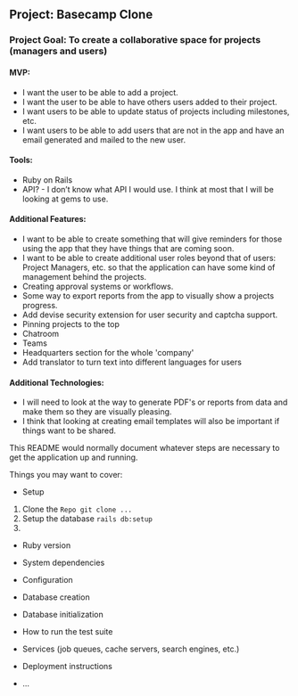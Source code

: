 ## Project: Basecamp Clone
### Project Goal: To create a collaborative space for projects (managers and users)

#### MVP:
* I want the user to be able to add a project.
* I want the user to be able to have others users added to their project. 
* I want users to be able to update status of projects including milestones, etc.
* I want users to be able to add users that are not in the app and have an email generated and mailed to the new user. 

#### Tools:
* Ruby on Rails
* API? - I don’t know what API I would use. I think at most that I will be looking at gems to use. 

#### Additional Features:
* I want to be able to create something that will give reminders for those using the app that they have things that are coming soon. 
* I want to be able to create additional user roles beyond that of users: Project Managers, etc. so that the application can have some kind of management behind the projects. 
* Creating approval systems or workflows. 
* Some way to export reports from the app to visually show a projects progress. 
* Add devise security extension for user security and captcha support.
* Pinning projects to the top
* Chatroom
* Teams
* Headquarters section for the whole 'company'
* Add translator to turn text into different languages for users

#### Additional Technologies:
* I will need to look at the way to generate PDF's or reports from data and make them so they are visually pleasing. 
* I think that looking at creating email templates will also be important if things want to be shared. 



This README would normally document whatever steps are necessary to get the
application up and running.

Things you may want to cover:

* Setup
1. Clone the `Repo git clone ...`
2. Setup the database `rails db:setup`
3. 

* Ruby version

* System dependencies

* Configuration

* Database creation

* Database initialization

* How to run the test suite

* Services (job queues, cache servers, search engines, etc.)

* Deployment instructions

* ...
